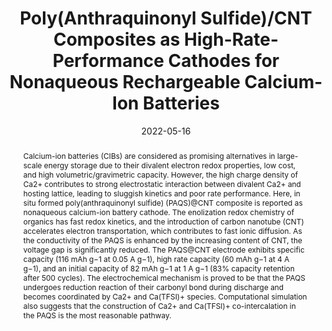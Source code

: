 ---
title: Poly(Anthraquinonyl Sulfide)/CNT Composites as High-Rate-Performance Cathodes for Nonaqueous Rechargeable Calcium-Ion Batteries
authors:
- Siqi Zhang
- 朱有亮
- Denghu Wang
- Chunguang Li
- Yu Han
- Zhan Shi
- Shouhua Feng
date: '2022-05-16'
doi: 10.1002/advs.202200397
publish_types: 期刊文章
publication: Advanced Science
abstract: Calcium-ion batteries (CIBs) are considered as promising  alternatives in large-scale energy storage due to their divalent  electron redox properties, low cost, and high volumetric/gravimetric  capacity. However, the high charge density of Ca2+ contributes to strong  electrostatic interaction between divalent Ca2+ and hosting lattice,  leading to sluggish kinetics and poor rate performance. Here, in situ  formed poly(anthraquinonyl sulfide) (PAQS)@CNT composite is reported as  nonaqueous calcium-ion battery cathode. The enolization redox chemistry  of organics has fast redox kinetics, and the introduction of carbon  nanotube (CNT) accelerates electron transportation, which contributes to  fast ionic diffusion. As the conductivity of the PAQS is enhanced by  the increasing content of CNT, the voltage gap is significantly reduced.  The PAQS@CNT electrode exhibits specific capacity (116 mAh g−1 at 0.05 A  g−1), high rate capacity (60 mAh g−1 at 4 A g−1), and an initial  capacity of 82 mAh g−1 at 1 A g−1 (83% capacity retention after 500  cycles). The electrochemical mechanism is proved to be that the PAQS  undergoes reduction reaction of their carbonyl bond during discharge and  becomes coordinated by Ca2+ and Ca(TFSI)+ species. Computational  simulation also suggests that the construction of Ca2+ and Ca(TFSI)+  co-intercalation in the PAQS is the most reasonable pathway.
url_pdf: https://onlinelibrary.wiley.com/doi/abs/10.1002/advs.202200397
---